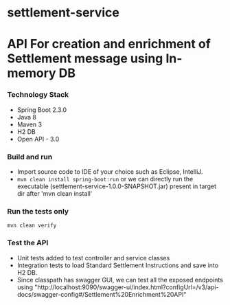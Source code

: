 # settlement-service
# API For creation and enrichment of Settlement message using In-memory DB

### Technology Stack
- Spring Boot 2.3.0
- Java 8
- Maven 3
- H2 DB
- Open API - 3.0

### Build and run
- Import source code to IDE of your choice such as Eclipse, IntelliJ.
- `mvn clean install spring-boot:run` or we can directly run the executable (settlement-service-1.0.0-SNAPSHOT.jar) present in target dir after 'mvn clean install'

### Run the tests only
`mvn clean verify`

### Test the API
- Unit tests added to test controller and service classes
- Integration tests to load Standard Settlement Instructions and save into H2 DB.
- Since classpath has swagger GUI, we can test all the exposed endpoints using "http://localhost:9090/swagger-ui/index.html?configUrl=/v3/api-docs/swagger-config#/Settlement%20Enrichment%20API"

